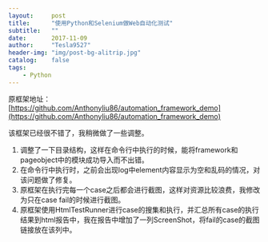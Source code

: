```yaml
---
layout:     post
title:      "使用Python和Selenium做Web自动化测试"
subtitle:   ""
date:       2017-11-09
author:     "Tesla9527"
header-img: "img/post-bg-alitrip.jpg"
catalog:    false
tags:
    - Python
---
```


原框架地址：
[https://github.com/Anthonyliu86/automation_framework_demo](https://github.com/Anthonyliu86/automation_framework_demo)

该框架已经很不错了，我稍微做了一些调整。
1. 调整了一下目录结构，这样在命令行中执行的时候，能将framework和pageobject中的模块成功导入而不出错。
2. 在命令行中执行时，之前会出现log中element内容显示为空和乱码的情况，对该问题做了修复。
3. 原框架在执行完每一个case之后都会进行截图，这样对资源比较浪费，我修改为只在case fail的时候进行截图。
4. 原框架使用HtmlTestRunner进行case的搜集和执行，并汇总所有case的执行结果到html报告中，我在报告中增加了一列ScreenShot，将fail的case的截图链接放在该列中。
